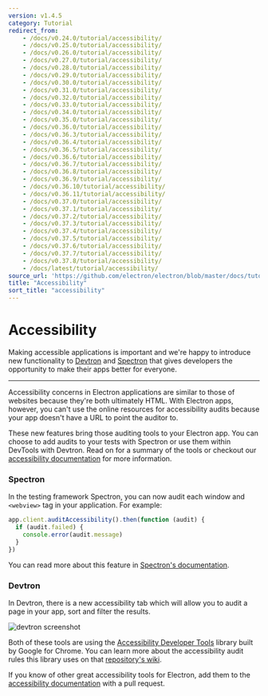 ```yaml
---
version: v1.4.5
category: Tutorial
redirect_from:
    - /docs/v0.24.0/tutorial/accessibility/
    - /docs/v0.25.0/tutorial/accessibility/
    - /docs/v0.26.0/tutorial/accessibility/
    - /docs/v0.27.0/tutorial/accessibility/
    - /docs/v0.28.0/tutorial/accessibility/
    - /docs/v0.29.0/tutorial/accessibility/
    - /docs/v0.30.0/tutorial/accessibility/
    - /docs/v0.31.0/tutorial/accessibility/
    - /docs/v0.32.0/tutorial/accessibility/
    - /docs/v0.33.0/tutorial/accessibility/
    - /docs/v0.34.0/tutorial/accessibility/
    - /docs/v0.35.0/tutorial/accessibility/
    - /docs/v0.36.0/tutorial/accessibility/
    - /docs/v0.36.3/tutorial/accessibility/
    - /docs/v0.36.4/tutorial/accessibility/
    - /docs/v0.36.5/tutorial/accessibility/
    - /docs/v0.36.6/tutorial/accessibility/
    - /docs/v0.36.7/tutorial/accessibility/
    - /docs/v0.36.8/tutorial/accessibility/
    - /docs/v0.36.9/tutorial/accessibility/
    - /docs/v0.36.10/tutorial/accessibility/
    - /docs/v0.36.11/tutorial/accessibility/
    - /docs/v0.37.0/tutorial/accessibility/
    - /docs/v0.37.1/tutorial/accessibility/
    - /docs/v0.37.2/tutorial/accessibility/
    - /docs/v0.37.3/tutorial/accessibility/
    - /docs/v0.37.4/tutorial/accessibility/
    - /docs/v0.37.5/tutorial/accessibility/
    - /docs/v0.37.6/tutorial/accessibility/
    - /docs/v0.37.7/tutorial/accessibility/
    - /docs/v0.37.8/tutorial/accessibility/
    - /docs/latest/tutorial/accessibility/
source_url: 'https://github.com/electron/electron/blob/master/docs/tutorial/accessibility.md'
title: "Accessibility"
sort_title: "accessibility"
---
```


# Accessibility

Making accessible applications is important and we're happy to introduce new functionality to [Devtron](http://electron.atom.io/devtron) and [Spectron](http://electron.atom.io/spectron) that gives developers the opportunity to make their apps better for everyone.

---

Accessibility concerns in Electron applications are similar to those of websites because they're both ultimately HTML. With Electron apps, however, you can't use the online resources for accessibility audits because your app doesn't have a URL to point the auditor to.

These new features bring those auditing tools to your Electron app. You can choose to add audits to your tests with Spectron or use them within DevTools with Devtron. Read on for a summary of the tools or checkout our [accessibility documentation](http://electron.atom.io/docs/tutorial/accessibility) for more information.

### Spectron

In the testing framework Spectron, you can now audit each window and `<webview>` tag in your application. For example:

```javascript
app.client.auditAccessibility().then(function (audit) {
  if (audit.failed) {
    console.error(audit.message)
  }
})
```

You can read more about this feature in [Spectron's documentation](https://github.com/electron/spectron#accessibility-testing).

### Devtron

In Devtron, there is a new accessibility tab which will allow you to audit a page in your app, sort and filter the results.

![devtron screenshot](https://cloud.githubusercontent.com/assets/1305617/17156618/9f9bcd72-533f-11e6-880d-389115f40a2a.png)

Both of these tools are using the [Accessibility Developer Tools](https://github.com/GoogleChrome/accessibility-developer-tools) library built by Google for Chrome. You can learn more about the accessibility audit rules this library uses on that [repository's wiki](https://github.com/GoogleChrome/accessibility-developer-tools/wiki/Audit-Rules).

If you know of other great accessibility tools for Electron, add them to the [accessibility documentation](http://electron.atom.io/docs/tutorial/accessibility) with a pull request.
